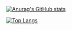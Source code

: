 [![Anurag's GitHub stats](https://github-readme-stats.vercel.app/api?username=eilifjohansen&show_icons=true&theme=dark)](https://github.com/anuraghazra/github-readme-stats)

[![Top Langs](https://github-readme-stats.vercel.app/api/top-langs/?username=eilifjohansen&theme=dark)](https://github.com/anuraghazra/github-readme-stats)